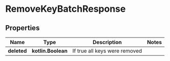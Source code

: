 
# RemoveKeyBatchResponse

## Properties
| Name | Type | Description | Notes |
| ------------ | ------------- | ------------- | ------------- |
| **deleted** | **kotlin.Boolean** | If true all keys were removed |  |



